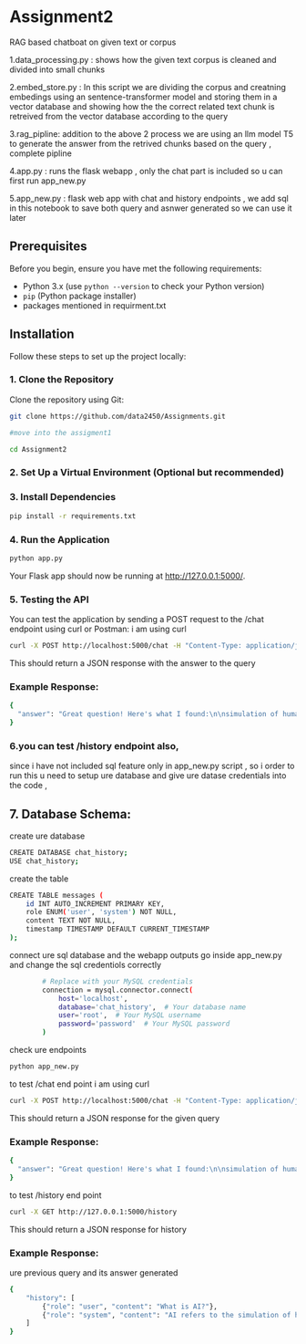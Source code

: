 # Assignment2

RAG based chatboat on given text or corpus

1.data_processing.py : shows how the given text corpus is cleaned and divided into small chunks

2.embed_store.py : In this script we are dividing the corpus and creatning embedings using an sentence-transformer model and storing them in a vector database and showing how the the correct related text chunk is retreived from the vector database according to the query

3.rag_pipline: addition to the above 2 process we are using an llm model T5 to generate the answer from the retrived chunks based on the query , complete pipline 

4.app.py : runs the flask webapp , only the chat part is included so u can first run app_new.py


5.app_new.py : flask web app with chat and history endpoints , we add sql in this notebook to save both query and asnwer generated so we can use it later



## Prerequisites

Before you begin, ensure you have met the following requirements:

- Python 3.x (use `python --version` to check your Python version)
- `pip` (Python package installer)
- packages mentioned in requirment.txt

## Installation

Follow these steps to set up the project locally:

### 1. Clone the Repository

Clone the repository using Git:

```bash
git clone https://github.com/data2450/Assignments.git

#move into the assigment1

cd Assignment2
```
### 2. Set Up a Virtual Environment (Optional but recommended)

### 3. Install Dependencies
```bash
pip install -r requirements.txt
```
### 4. Run the Application
```bash
python app.py
```
Your Flask app should now be running at http://127.0.0.1:5000/.

### 5. Testing the API
You can test the application by sending a POST request to the /chat endpoint using curl or Postman:
i am using curl
```bash
curl -X POST http://localhost:5000/chat -H "Content-Type: application/json" -d "{\"query\": \"What is artificial intelligence?\"}"


```
This should return a JSON response with the answer to the query
### Example Response:
```bash
{
  "answer": "Great question! Here's what I found:\n\nsimulation of human intelligence"
}

```
### 6.you can test /history endpoint also, 
since i have not included sql feature only in app_new.py script , so i order to run this u need to setup ure database and give ure datase
 credentials into the code , 
## 7. Database Schema:
create ure database
```bash
CREATE DATABASE chat_history;
USE chat_history;

```
create the table

```bash
CREATE TABLE messages (
    id INT AUTO_INCREMENT PRIMARY KEY,
    role ENUM('user', 'system') NOT NULL,
    content TEXT NOT NULL,
    timestamp TIMESTAMP DEFAULT CURRENT_TIMESTAMP
);
```
connect ure sql database and the webapp outputs
go inside app_new.py and change the sql credentiols correctly
```bash
        # Replace with your MySQL credentials
        connection = mysql.connector.connect(
            host='localhost',
            database='chat_history',  # Your database name
            user='root',  # Your MySQL username
            password='password'  # Your MySQL password
        )
```
check ure endpoints
```bash
python app_new.py
```
to test /chat end point 
i am using curl
```bash
curl -X POST http://localhost:5000/chat -H "Content-Type: application/json" -d "{\"query\": \"What is artificial intelligence?\"}"


```
This should return a JSON response for the given query
### Example Response:
```bash
{
  "answer": "Great question! Here's what I found:\n\nsimulation of human intelligence"
}
```
to test /history end point 
```bash
curl -X GET http://127.0.0.1:5000/history

```
This should return a JSON response for history
### Example Response:
ure previous query and its answer generated
```bash
{
    "history": [
        {"role": "user", "content": "What is AI?"},
        {"role": "system", "content": "AI refers to the simulation of human intelligence in machines."}
    ]
}

```
